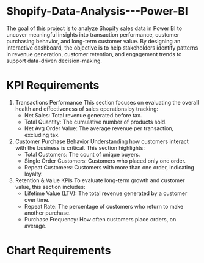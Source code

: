 # Shopify-Data-Analysis---Power-BI
The goal of this project is to analyze Shopify sales data in Power BI to uncover meaningful insights into transaction performance, customer purchasing behavior, and long-term customer value. By designing an interactive dashboard, the objective is to help stakeholders identify patterns in revenue generation, customer retention, and engagement trends to support data-driven decision-making.

# KPI Requirements
1. Transactions Performance
    This section focuses on evaluating the overall health and effectiveness of sales operations by tracking:
    - Net Sales: Total revenue generated before tax.
    - Total Quantity: The cumulative number of products sold.
    - Net Avg Order Value: The average revenue per transaction, excluding tax.
2. Customer Purchase Behavior
    Understanding how customers interact with the business is critical. This section highlights:
    - Total Customers: The count of unique buyers.
    - Single Order Customers: Customers who placed only one order.
    - Repeat Customers: Customers with more than one order, indicating loyalty.
3. Retention & Value KPIs
    To evaluate long-term growth and customer value, this section includes:
    - Lifetime Value (LTV): The total revenue generated by a customer over time.
    - Repeat Rate: The percentage of customers who return to make another purchase.
    - Purchase Frequency: How often customers place orders, on average.
      
# Chart Requirements




